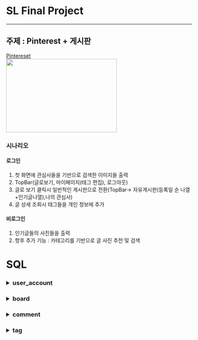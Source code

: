 SL Final Project
=========
<hr/>

## 주제 : Pinterest + 게시판
[Pintereset](https://www.pinterest.co.kr/)</br>
<img src="http://www.combridges.com/wp-content/uploads/2012/02/Pinterest.jpg" width="300px" height="200px">
### 시나리오  

#### 로그인
1. 첫 화면에 관심사들을 기반으로 검색한 이미지들 출력
2. TopBar(글로보기, 마이페이지(태그 편집), 로그아웃)
3. 글로 보기 클릭시 일반적인 게시판으로 전환(TopBar-> 자유게시판(등록일 순 나열+인기글나열),나의 관심사)
4. 글 상세 조회시 태그들을 개인 정보에 추가


#### 비로그인
1. 인기글들의 사진들을 출력
2. 향후 추가 기능 : 카테고리를 기반으로 글 사진 추천 및 검색

SQL
=====
<h3>
<details>
<summary>user_account</summary>
<div markdown="1">
 <table>
    <th>칼럼</th>
    <th>값</th>
    <tr>
        <td>user_id</td>
        <td>INT(10) AUTO_INCREMENT PrimaryKey</td>
    </tr>
    <tr>
        <td>manager</td>
        <td>VARCHAR(1) NOTNULL DEFAULT 'N'</td>
    </tr>
    <tr>
        <td>reg_date</td>
        <td>DATE DEFAULT current_timestamp</td>
    </tr>
    <tr>
        <td>user_birth</td>
        <td>DATE</td>
    </tr>
    <tr>
        <td>user_name</td>
        <td>VARCHAR(50) NOTNULL </td>
    </tr>
    <tr>
        <td>user_pass</td>
        <td>VARCHAR(150) NOTNULL</td>
    </tr>
    <tr>
        <td>user_email</td>
        <td>VARCHAR(100) NOTNULL</td>
    </tr>
    <tr>
        <td>user_sex</td>
        <td>VARCHAR(1) NOT NULL</td>
    </tr>
</table>
</div>
</details>
</h3>

<h3>
<details>
<summary>board</summary>
<div markdown="1">
 <table>
    <th>칼럼</th>
    <th>값</th>
    <tr>
        <td>board_id</td>
        <td>INT(10) AUTO_INCREMENT PRIMARY KEY </td>
    </tr>
    <tr>
        <td>user_id</td>
        <td>INT(10) NOT NULL FOREIGN KEY user_account (user_id)</td>
    </tr>
    <tr>
        <td>title</td>
        <td>VARCHAR(100) NOT NULL</td>
    </tr>
    <tr>
        <td>content</td>
        <td>TEXT</td>
    </tr>
    <tr>
        <td>hit</td>
        <td>INT(10) DEFAULT 0</td>
    </tr>
    <tr>
        <td>reg_date</td>
        <td>DATETIME DEFAULT current_timestamp</td>
    </tr>
    <tr>
        <td>recommend</td>
        <td>INT(10) DEFAULT 0</td>
    </tr>
    <tr>
        <td>image_url</td>
        <td>VARCHAR(200)</td>
    </tr>
    <tr>
        <td>tag_id</td>
        <td>VARCHAR(300)</td>
    </tr>
</table>
</div>
</details>
</h3>

<h3>
<details>
<summary>comment</summary>
<div markdown="1">
 <table>
    <th>칼럼</th>
    <th>값</th>
    <tr>
        <td>comment_id</td>
        <td>PrimaryKey INT(10) AUTO INCREMENT</td>
    </tr>
    <tr>
        <td>user_id</td>
        <td>INT(10) NOT NULL FOREIGN KEY user_account(user_id)</td>
    </tr>
    <tr>
        <td>c_content</td>
        <td>TEXT</td>
    </tr>
    <tr>
        <td>reg_date</td>
        <td>DATETIME DEFAULT current_timestamp</td>
    </tr>
    <tr>
        <td>recommend</td>
        <td>INT(10) DEFAULT 0</td>
    </tr>

</table>
</div>
</details>
</h3>

<h3>
<details>
<summary>tag</summary>
<div markdown="1">
 <table>
    <th>칼럼</th>
    <th>값</th>
    <tr>
        <td>tag_id</td>
        <td>INT(10) PRIMARY KEY</td>
    </tr>
    <tr>
        <td>tag_value</td>
        <td>VARCHAR(300)</td>
    </tr>
    <tr>
        <td>reg_date</td>
        <td>DATE DEFAULT current_timestamp</td>
    </tr>

</table>
</div>
</details>
</h3>


